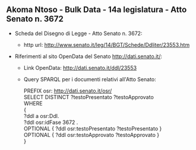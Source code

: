 ## Akoma Ntoso - Bulk Data - 14a legislatura - Atto Senato n. 3672 ##

* Scheda del Disegno di Legge - Atto Senato n. 3672:
	* http url: http://www.senato.it/leg/14/BGT/Schede/Ddliter/23553.htm

* Riferimenti al sito OpenData del Senato http://dati.senato.it/:
	* Link OpenData: http://dati.senato.it/ddl/23553
	* Query SPARQL per i documenti relativi all'Atto Senato:

        PREFIX osr: <http://dati.senato.it/osr/>  
		SELECT DISTINCT ?testoPresentato ?testoApprovato  
		WHERE  
		{  
		    ?ddl a osr:Ddl.  
		    ?ddl osr:idFase 3672 .  
		    OPTIONAL { ?ddl osr:testoPresentato ?testoPresentato }  
		    OPTIONAL { ?ddl osr:testoApprovato ?testoApprovato }  
		}
		